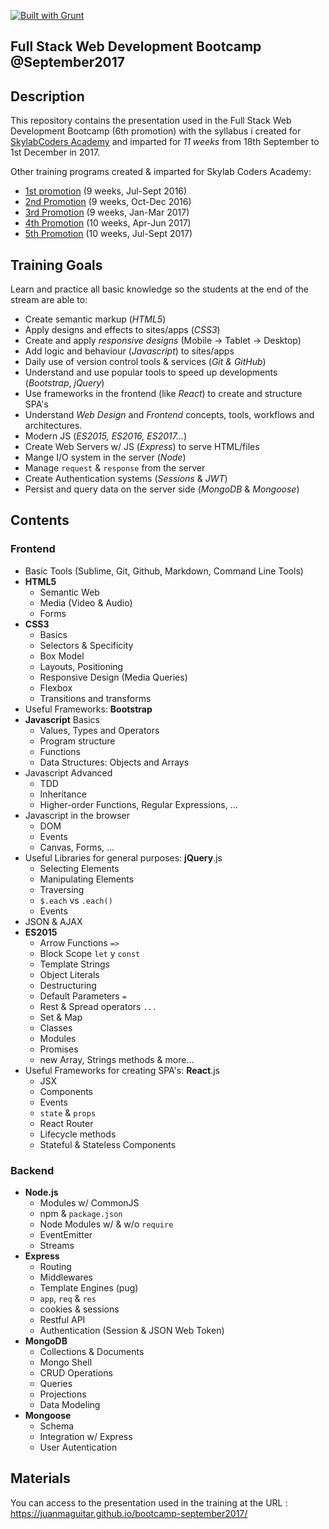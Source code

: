 [![Built with Grunt](https://cdn.gruntjs.com/builtwith.png)](http://gruntjs.com/)

## Full Stack Web Development Bootcamp @September2017

## Description ##

This repository contains the presentation used in the Full Stack Web Development Bootcamp (6th promotion) with the syllabus i created for [SkylabCoders Academy](http://www.skylabcoders.com/es/) and imparted for _11 weeks_ from 18th September to 1st December in 2017.

Other training programs created & imparted for Skylab Coders Academy:

- [1st promotion](https://github.com/juanmaguitar/bootcamp-summer2016) (9 weeks, Jul-Sept 2016)
- [2nd Promotion](https://github.com/SkylabCoders/bootcamp-autumn2016) (9 weeks, Oct-Dec 2016)
- [3rd Promotion](https://github.com/SkylabCoders/bootcamp-winter2017) (9 weeks, Jan-Mar 2017)
- [4th Promotion](https://github.com/SkylabCoders/bootcamp-abril2017) (10 weeks, Apr-Jun 2017)
- [5th Promotion](https://github.com/SkylabCoders/bootcamp-julio2017) (10 weeks, Jul-Sept 2017)

## Training Goals ##

Learn and practice all basic knowledge so the students at the end of the stream are able to:

- Create semantic markup (_HTML5_)
- Apply designs and effects to sites/apps (_CSS3_)
- Create and apply _responsive designs_ (Mobile -> Tablet -> Desktop)
- Add logic and behaviour (_Javascript_) to sites/apps
- Daily use of version control tools & services (_Git & GitHub_)
- Understand and use popular tools to speed up developments (_Bootstrap_, _jQuery_)
- Use frameworks in the frontend (like _React_) to create and structure SPA's
- Understand _Web Design_ and _Frontend_ concepts, tools, workflows and architectures.
- Modern JS (_ES2015, ES2016, ES2017..._)
- Create Web Servers w/ JS (_Express_) to serve HTML/files
- Mange I/O system in the server (_Node_)
- Manage `request` & `response` from the server
- Create Authentication systems (_Sessions_ & _JWT_)
- Persist and query data on the server side (_MongoDB_ & _Mongoose_)

## Contents ##

### Frontend

- Basic Tools (Sublime, Git, Github, Markdown, Command Line Tools)
- **HTML5**
    + Semantic Web
    + Media (Video & Audio)
    + Forms
- **CSS3**
    + Basics    
    + Selectors & Specificity
    + Box Model
    + Layouts, Positioning
    + Responsive Design (Media Queries)
    + Flexbox
    + Transitions and transforms
- Useful Frameworks: **Bootstrap**
- **Javascript** Basics
    + Values, Types and Operators
    + Program structure
    + Functions
    + Data Structures: Objects and Arrays
- Javascript Advanced
    + TDD
    + Inheritance
    + Higher-order Functions, Regular Expressions, ...
- Javascript in the browser
    + DOM
    + Events
    + Canvas, Forms, ...
- Useful Libraries for general purposes: **jQuery**.js
    - Selecting Elements
    - Manipulating Elements
    - Traversing
    - `$.each` vs `.each()`
    - Events 
- JSON & AJAX
- **ES2015**
    - Arrow Functions `=>`
    - Block Scope `let` y `const`
    - Template Strings
    - Object Literals
    - Destructuring
    - Default Parameters `=`
    - Rest & Spread operators `...`
    - Set & Map
    - Classes
    - Modules
    - Promises
    - new Array, Strings methods & more... 
- Useful Frameworks for creating SPA's: **React**.js
    - JSX
    - Components
    - Events
    - `state` & `props`
    - React Router
    - Lifecycle methods
    - Stateful & Stateless Components

### Backend

- **Node.js**
    - Modules w/ CommonJS
    - npm & `package.json`
    - Node Modules
        w/ & w/o `require`
    - EventEmitter
    - Streams
- **Express**
    - Routing
    - Middlewares
    - Template Engines (pug)
    - `app`, `req` & `res`
    - cookies & sessions
    - Restful API
    - Authentication (Session & JSON Web Token)
- **MongoDB**
    - Collections & Documents
    - Mongo Shell
    - CRUD Operations
    - Queries
    - Projections
    - Data Modeling
- **Mongoose**
    - Schema
    - Integration w/ Express
    - User Autentication


## Materials ##

You can access to the presentation used in the training at the URL : https://juanmaguitar.github.io/bootcamp-september2017/
